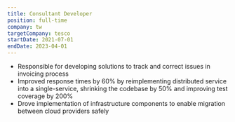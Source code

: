 ```yaml
---
title: Consultant Developer
position: full-time
company: tw
targetCompany: tesco
startDate: 2021-07-01
endDate: 2023-04-01
---
```

- Responsible for developing solutions to track and correct issues in invoicing process
- Improved response times by 60% by reimplementing distributed service into a single-service, shrinking the codebase by 50% and improving test coverage by 200%
- Drove implementation of infrastructure components to enable migration between cloud providers safely